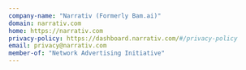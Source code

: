 ```yaml
---
company-name: "Narrativ (Formerly Bam.ai)"
domain: narrativ.com
home: https://narrativ.com
privacy-policy: https://dashboard.narrativ.com/#/privacy-policy
email: privacy@narrativ.com
member-of: "Network Advertising Initiative"
---
```





